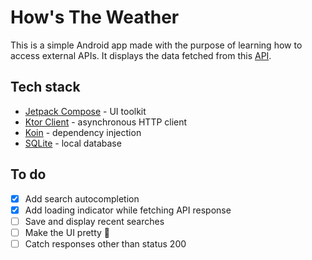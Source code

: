 # How's The Weather
This is a simple Android app made with the purpose of learning how to access external APIs. It displays the data fetched from this [API](https://github.com/chubin/wttr.in).

## Tech stack
- [Jetpack Compose](https://developer.android.com/jetpack/compose) - UI toolkit
- [Ktor Client](https://ktor.io/docs/client.html) - asynchronous HTTP client
- [Koin](https://insert-koin.io/) - dependency injection
- [SQLite](https://www.sqlite.org/index.html) - local database

## To do
- [x] Add search autocompletion
- [x] Add loading indicator while fetching API response
- [ ] Save and display recent searches
- [ ] Make the UI pretty 🦋
- [ ] Catch responses other than status 200
